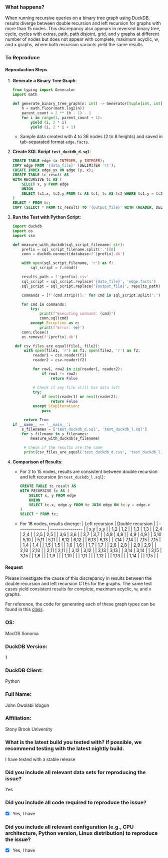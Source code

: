 ### What happens?

When running recursive queries on a binary tree graph using DuckDB, results diverge between double recursion and left recursion for graphs with more than 15 nodes. This discrepancy also appears in reversed binary tree, cycle, cycles with extras, path, path disjoint, grid, and y graphs at different number of nodes but does not appear with complete, maximum acyclic, w, and x graphs, where both recursion variants yield the same results.

### To Reproduce

#### Reproduction Steps

1. **Generate a Binary Tree Graph**:

   ```python
   from typing import Generator
   import math

   def generate_binary_tree_graph(n: int) -> Generator[tuple[int, int], None, None]:
       h = math.floor(math.log2(n))
       parent_count = 2 ** (h - 1) - 1
       for i in range(1, parent_count + 1):
           yield (i, 2 * i)
           yield (i, 2 * i + 1)
   ```

   - Sample data created with 4 to 36 nodes (2 to 8 heights) and saved in tab-separated format `edge.facts`.

2. **Create SQL Script `test_duckdb_d.sql`**:

   ```sql
   CREATE TABLE edge (x INTEGER, y INTEGER);
   COPY edge FROM '{data_file}' (DELIMITER '\t');
   CREATE INDEX edge_yx ON edge (y, x);
   CREATE TABLE tc_result AS
   WITH RECURSIVE tc AS (
       SELECT x, y FROM edge
       UNION
       SELECT tc1.x, tc2.y FROM tc AS tc1, tc AS tc2 WHERE tc1.y = tc2.x
   )
   SELECT * FROM tc;
   COPY (SELECT * FROM tc_result) TO '{output_file}' WITH (HEADER, DELIMITER ',');
   ```

3. **Run the Test with Python Script**:

   ```python
   import duckdb
   import os
   import csv

   def measure_with_duckdb(sql_script_filename: str):
       prefix = sql_script_filename.split('.')[0]
       conn = duckdb.connect(database=f'{prefix}.db')

       with open(sql_script_filename, 'r') as f:
           sql_script = f.read()

       results_path = f'{prefix}.csv'
       sql_script = sql_script.replace('{data_file}', 'edge.facts')
       sql_script = sql_script.replace('{output_file}', results_path)

       commands = [f'{cmd.strip()};' for cmd in sql_script.split(';') if cmd.strip()]

       for cmd in commands:
           try:
               print(f"Executing command: {cmd}")
               conn.sql(cmd)
           except Exception as e:
               print(f'Error: {e}')
       conn.close()
       os.remove(f'{prefix}.db')

    def csv_files_are_equal(file1, file2):
        with open(file1, 'r') as f1, open(file2, 'r') as f2:
            reader1 = csv.reader(f1)
            reader2 = csv.reader(f2)

            for row1, row2 in zip(reader1, reader2):
                if row1 != row2:
                    return False

            # Check if any file still has data left
            try:
                if next(reader1) or next(reader2):
                    return False
            except StopIteration:
                pass

        return True
   if __name__ == '__main__':
       s_filenames = ['test_duckdb_d.sql', 'test_duckdb_l.sql']
       for s_filename in s_filenames:
           measure_with_duckdb(s_filename)

        # Check if the results are the same
        print(csv_files_are_equal('test_duckdb_d.csv', 'test_duckdb_l.csv'))
   ```

4. **Comparison of Results**:

   - For 2 to 15 nodes, results are consistent between double recursion and left recursion (in `test_duckdb_l.sql`):

     ```sql
     CREATE TABLE tc_result AS
     WITH RECURSIVE tc AS (
         SELECT x, y FROM edge
         UNION
         SELECT tc.x, edge.y FROM tc JOIN edge ON tc.y = edge.x
     )
     SELECT * FROM tc;
     ```

   - For 16 nodes, results diverge:
     | Left recursion | Double recursion |
     | -------------- | ---------------- |
     | x,y | x,y |
     | 1,2 | 1,2 |
     | 1,3 | 1,3 |
     | 2,4 | 2,4 |
     | 2,5 | 2,5 |
     | 3,6 | 3,6 |
     | 3,7 | 3,7 |
     | 4,8 | 4,8 |
     | 4,9 | 4,9 |
     | 5,10 | 5,10 |
     | 5,11 | 5,11 |
     | 6,12 | 6,12 |
     | 6,13 | 6,13 |
     | 7,14 | 7,14 |
     | 7,15 | 7,15 |
     | 1,4 | 1,4 |
     | 1,5 | 1,5 |
     | 1,6 | 1,6 |
     | 1,7 | 1,7 |
     | 2,8 | 2,8 |
     | 2,9 | 2,9 |
     | 2,10 | 2,10 |
     | 2,11 | 2,11 |
     | 3,12 | 3,12 |
     | 3,13 | 3,13 |
     | 3,14 | 3,14 |
     | 3,15 | 3,15 |
     | 1,8 | |
     | 1,9 | |
     | 1,10 | |
     | 1,11 | |
     | 1,12 | |
     | 1,13 | |
     | 1,14 | |
     | 1,15 | |

#### Request

Please investigate the cause of this discrepancy in results between the double recursion and left recursion CTEs for the graphs. The same test cases yield consistent results for complete, maximum acyclic, w, and x graphs.

For reference, the code for generating each of these graph types can be found in this [class](https://github.com/Sirneij/trans-bench/blob/c43733c9ccb27ce819017b6c6b56598caeb25153/generate_db.py#L15).

### OS:

MacOS Sonoma

### DuckDB Version:

1

### DuckDB Client:

Python

### Full Name:

John Owolabi Idogun

### Affiliation:

Stony Brook University

### What is the latest build you tested with? If possible, we recommend testing with the latest nightly build.

I have tested with a stable release

### Did you include all relevant data sets for reproducing the issue?

Yes

### Did you include all code required to reproduce the issue?

- [x] Yes, I have

### Did you include all relevant configuration (e.g., CPU architecture, Python version, Linux distribution) to reproduce the issue?

- [x] Yes, I have
